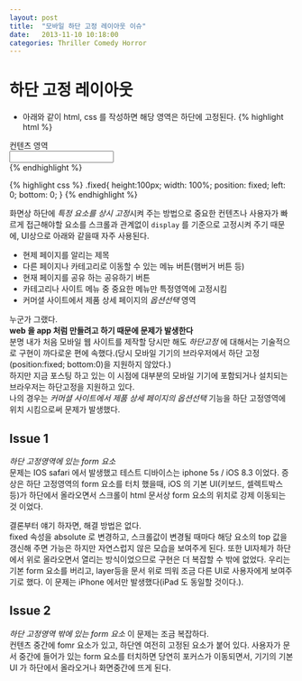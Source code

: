 ```yaml
---
layout: post
title:  "모바일 하단 고정 레이아웃 이슈"
date:   2013-11-10 10:18:00
categories: Thriller Comedy Horror
---
```


# 하단 고정 레이아웃
- 아래와 같이 html, css 를 작성하면 해당 영역은 하단에 고정된다.
{% highlight html %}
<div id="wrap">
	<div class="contents">컨텐츠 영역</div>
	<div class="fixed">
		<input type="text">
	</div>
</div>
{% endhighlight %}

{% highlight css %}
.fixed{
	height:100px;
	width: 100%;
	position: fixed;
	left: 0;
	bottom: 0;
}
{% endhighlight %}

화면상 하단에 *특정 요소를 상시 고정*시켜 주는 방법으로 중요한 컨텐츠나 사용자가 빠르게 접근해야할 요소를 스크롤과 관계없이 `display` 를 기준으로 고정시켜 주기 때문에, UI상으로 아래와 같을때 자주 사용된다.

- 현제 페이지를 알리는 제목
- 다른 페이지나 카테고리로 이동할 수 있는 메뉴 버튼(햄버거 버튼 등)
- 현재 페이지를 공유 하는 공유하기 버튼
- 카테고리나 사이트 메뉴 중 중요한 메뉴만 특정영역에 고정시킴
- 커머셜 사이트에서 제품 상세 페이지의 *옵션선택* 영역

누군가 그랬다.  
**web 을 app 처럼 만들려고 하기 때문에 문제가 발생한다**  
분명 내가 처음 모바일 웹 사이트를 제작할 당시만 해도 *하단고정* 에 대해서는 기술적으로 구현이 까다로운 편에 속했다.(당시 모바일 기기의 브라우저에서 하단 고정(position:fixed; bottom:0)을 지원하지 않았다.)  
하지만 지금 포스팅 하고 있는 이 시점에 대부분의 모바일 기기에 포함되거나 설치되는 브라우저는 하단고정을 지원하고 있다.  
나의 경우는 *커머셜 사이트에서 제품 상세 페이지의 옵션선택* 기능을 하단 고정영역에 위치 시킴으로써 문제가 발생했다.  

##  Issue 1
*하단 고정영역에 있는 form 요소*  
문제는 IOS safari 에서 발생했고 테스트 디바이스는 iphone 5s / iOS 8.3 이었다.
증상은 하단 고정영역의 form 요소를 터치 했을때, iOS 의 기본 UI(키보드, 셀렉트박스 등)가 하단에서 올라오면서 스크롤이 html 문서상 form 요소의 위치로 강제 이동되는 것 이었다.
  
결론부터 얘기 하자면, 해결 방법은 없다.  
fixed 속성을 absolute 로 변경하고, 스크롤값이 변경될 때마다 해당 요소의 top 값을 갱신해 주면 가능은 하지만 자연스럽지 않은 모습을 보여주게 된다. 또한 UI자체가 하단에서 위로 올라오면서 열리는 방식이었으므로 구현은 더 복잡할 수 밖에 없었다.
우리는 기본 form 요소를 버리고, layer등을 문서 위로 띄워 조금 다른 UI로 사용자에게 보여주기로 했다.
이 문제는 iPhone 에서만 발생했다(iPad 도 동일할 것이다.).

## Issue 2
*하단 고정영역 밖에 있는 form 요소*
이 문제는 조금 복잡하다.  
컨텐츠 중간에 fomr 요소가 있고, 하단엔 여전히 고정된 요소가 붙어 있다. 사용자가 문서 중간에 들어가 있는 form 요소를 터치하면 당연히 포커스가 이동되면서, 기기의 기본 UI 가 하단에서 올라오거나 화면중간에 뜨게 된다.  
